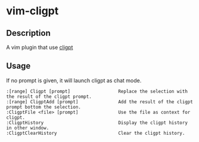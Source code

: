 # vim-cligpt

## Description

A vim plugin that use [cligpt](https://github.com/LordPax/cligpt.git)

## Usage

If no prompt is given, it will launch cligpt as chat mode.

```
:[range] Cligpt [prompt]                  Replace the selection with the result of the cligpt prompt.
:[range] CligptAdd [prompt]               Add the result of the cligpt prompt bottom the selection.
:CligptFile <file> [prompt]               Use the file as context for cligpt.
:CligptHistory                            Display the cligpt history in other window.
:CligptClearHistory                       Clear the cligpt history.
```

